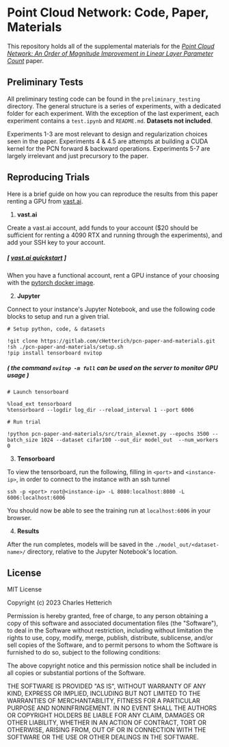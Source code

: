 # Point Cloud Network: Code, Paper, Materials

This repository holds all of the supplemental materials for the [_Point Cloud Network: An Order of Magnitude Improvement in Linear Layer Parameter Count_](https://gitlab.com/cHetterich/pcn-paper-and-materials/-/raw/main/proposal.pdf?ref_type=heads&inline=false) paper.

## Preliminary Tests

All preliminary testing code can be found in the `preliminary_testing` directory. The general structure is a series of experiments, with a dedicated folder for each experiment. With the exception of the last experiment, each experiment contains a `test.ipynb` and `README.md`. **Datasets not included**.

Experiments 1-3 are most relevant to design and regularization choices seen in the paper. Experiments 4 & 4.5 are attempts at building a CUDA kernel for the PCN forward & backward operations. Experiments 5-7 are largely irrelevant and just precursory to the paper.

## Reproducing Trials

Here is a brief guide on how you can reproduce the results from this paper renting a GPU from [vast.ai](https://vast.ai/).

1. **vast.ai**

Create a vast.ai account, add funds to your account ($20 should be sufficient for renting a 4090 RTX and running through the experiments), and add your SSH key to your account.

##### [ [vast.ai quickstart](https://vast.ai/docs/overview/quickstart) ]

When you have a functional account, rent a GPU instance of your choosing with the [pytorch docker image](https://hub.docker.com/r/pytorch/pytorch/).

2. **Jupyter**

Connect to your instance's Jupyter Notebook, and use the following code blocks to setup and run a given trial.

```
# Setup python, code, & datasets

!git clone https://gitlab.com/cHetterich/pcn-paper-and-materials.git
!sh ./pcn-paper-and-materials/setup.sh
!pip install tensorboard nvitop
```

##### **(** the command `nvitop -m full` can be used on the server to monitor GPU usage **)**

```
# Launch tensorboard

%load_ext tensorboard
%tensorboard --logdir log_dir --reload_interval 1 --port 6006
```

```
# Run trial

!python pcn-paper-and-materials/src/train_alexnet.py --epochs 3500 --batch_size 1024 --dataset cifar100 --out_dir model_out  --num_workers 0
```

3. **Tensorboard**

To view the tensorboard, run the following, filling in `<port>` and `<instance-ip>`, in order to connect to the instance with an ssh tunnel

```
ssh -p <port> root@<instance-ip> -L 8080:localhost:8080 -L 6006:localhost:6006
```

You should now be able to see the training run at `localhost:6006` in your browser.

4. **Results**

After the run completes, models will be saved in the `./model_out/<dataset-name>/` directory, relative to the Jupyter Notebook's location.

## License

MIT License

Copyright (c) 2023 Charles Hetterich

Permission is hereby granted, free of charge, to any person obtaining a copy
of this software and associated documentation files (the "Software"), to deal
in the Software without restriction, including without limitation the rights
to use, copy, modify, merge, publish, distribute, sublicense, and/or sell
copies of the Software, and to permit persons to whom the Software is
furnished to do so, subject to the following conditions:

The above copyright notice and this permission notice shall be included in all
copies or substantial portions of the Software.

THE SOFTWARE IS PROVIDED "AS IS", WITHOUT WARRANTY OF ANY KIND, EXPRESS OR
IMPLIED, INCLUDING BUT NOT LIMITED TO THE WARRANTIES OF MERCHANTABILITY,
FITNESS FOR A PARTICULAR PURPOSE AND NONINFRINGEMENT. IN NO EVENT SHALL THE
AUTHORS OR COPYRIGHT HOLDERS BE LIABLE FOR ANY CLAIM, DAMAGES OR OTHER
LIABILITY, WHETHER IN AN ACTION OF CONTRACT, TORT OR OTHERWISE, ARISING FROM,
OUT OF OR IN CONNECTION WITH THE SOFTWARE OR THE USE OR OTHER DEALINGS IN THE
SOFTWARE.
